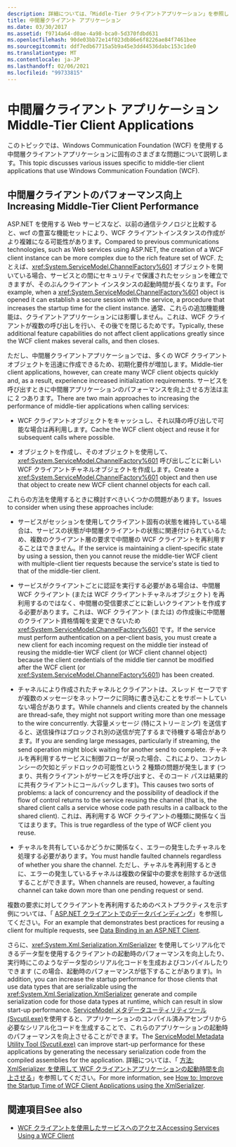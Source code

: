 ```yaml
---
description: 詳細については、「Middle-Tier クライアントアプリケーション」を参照してください。
title: 中間層クライアント アプリケーション
ms.date: 03/30/2017
ms.assetid: f9714a64-d0ae-4a98-bca0-5d370fdbd631
ms.openlocfilehash: 90de03bb72e14f023db86e6f8226ae84f7461bee
ms.sourcegitcommit: ddf7edb67715a5b9a45e3dd44536dabc153c1de0
ms.translationtype: MT
ms.contentlocale: ja-JP
ms.lasthandoff: 02/06/2021
ms.locfileid: "99733815"
---
```

# <a name="middle-tier-client-applications"></a><span data-ttu-id="b611e-103">中間層クライアント アプリケーション</span><span class="sxs-lookup"><span data-stu-id="b611e-103">Middle-Tier Client Applications</span></span>

<span data-ttu-id="b611e-104">このトピックでは、Windows Communication Foundation (WCF) を使用する中間層クライアントアプリケーションに固有のさまざまな問題について説明します。</span><span class="sxs-lookup"><span data-stu-id="b611e-104">This topic discusses various issues specific to middle-tier client applications that use Windows Communication Foundation (WCF).</span></span>  
  
## <a name="increasing-middle-tier-client-performance"></a><span data-ttu-id="b611e-105">中間層クライアントのパフォーマンス向上</span><span class="sxs-lookup"><span data-stu-id="b611e-105">Increasing Middle-Tier Client Performance</span></span>  

 <span data-ttu-id="b611e-106">ASP.NET を使用する Web サービスなど、以前の通信テクノロジと比較すると、wcf の豊富な機能セットにより、WCF クライアントインスタンスの作成がより複雑になる可能性があります。</span><span class="sxs-lookup"><span data-stu-id="b611e-106">Compared to previous communications technologies, such as Web services using ASP.NET, the creation of a WCF client instance can be more complex due to the rich feature set of WCF.</span></span> <span data-ttu-id="b611e-107">たとえば、<xref:System.ServiceModel.ChannelFactory%601> オブジェクトを開いている場合、サービスとの間にセキュリティで保護されたセッションを確立できますが、そのぶんクライアント インスタンスの起動時間が長くなります。</span><span class="sxs-lookup"><span data-stu-id="b611e-107">For example, when a <xref:System.ServiceModel.ChannelFactory%601> object is opened it can establish a secure session with the service, a procedure that increases the startup time for the client instance.</span></span> <span data-ttu-id="b611e-108">通常、これらの追加機能機能は、クライアントアプリケーションには影響しません。これは、WCF クライアントが複数の呼び出しを行い、その後でを閉じるためです。</span><span class="sxs-lookup"><span data-stu-id="b611e-108">Typically, these additional feature capabilities do not affect client applications greatly since the WCF client makes several calls, and then closes.</span></span>  
  
 <span data-ttu-id="b611e-109">ただし、中間層クライアントアプリケーションでは、多くの WCF クライアントオブジェクトを迅速に作成できるため、初期化要件が増加します。</span><span class="sxs-lookup"><span data-stu-id="b611e-109">Middle-tier client applications, however, can create many WCF client objects quickly and, as a result, experience increased initialization requirements.</span></span> <span data-ttu-id="b611e-110">サービスを呼び出すときに中間層アプリケーションのパフォーマンスを向上させる方法は主に 2 つあります。</span><span class="sxs-lookup"><span data-stu-id="b611e-110">There are two main approaches to increasing the performance of middle-tier applications when calling services:</span></span>  
  
- <span data-ttu-id="b611e-111">WCF クライアントオブジェクトをキャッシュし、それ以降の呼び出しで可能な場合は再利用します。</span><span class="sxs-lookup"><span data-stu-id="b611e-111">Cache the WCF client object and reuse it for subsequent calls where possible.</span></span>  
  
- <span data-ttu-id="b611e-112">オブジェクトを作成し、そのオブジェクトを使用して、 <xref:System.ServiceModel.ChannelFactory%601> 呼び出しごとに新しい WCF クライアントチャネルオブジェクトを作成します。</span><span class="sxs-lookup"><span data-stu-id="b611e-112">Create a <xref:System.ServiceModel.ChannelFactory%601> object and then use that object to create new WCF client channel objects for each call.</span></span>  
  
 <span data-ttu-id="b611e-113">これらの方法を使用するときに検討すべきいくつかの問題があります。</span><span class="sxs-lookup"><span data-stu-id="b611e-113">Issues to consider when using these approaches include:</span></span>  
  
- <span data-ttu-id="b611e-114">サービスがセッションを使用してクライアント固有の状態を維持している場合は、サービスの状態が中間層クライアントの状態に関連付けられているため、複数のクライアント層の要求で中間層の WCF クライアントを再利用することはできません。</span><span class="sxs-lookup"><span data-stu-id="b611e-114">If the service is maintaining a client-specific state by using a session, then you cannot reuse the middle-tier WCF client with multiple-client tier requests because the service's state is tied to that of the middle-tier client.</span></span>  
  
- <span data-ttu-id="b611e-115">サービスがクライアントごとに認証を実行する必要がある場合は、中間層 WCF クライアント (または WCF クライアントチャネルオブジェクト) を再利用するのではなく、中間層の受信要求ごとに新しいクライアントを作成する必要があります。これは、WCF クライアント (または) の作成後に中間層のクライアント資格情報を変更できないため <xref:System.ServiceModel.ChannelFactory%601> です。</span><span class="sxs-lookup"><span data-stu-id="b611e-115">If the service must perform authentication on a per-client basis, you must create a new client for each incoming request on the middle tier instead of reusing the middle-tier WCF client (or WCF client channel object) because the client credentials of the middle tier cannot be modified after the WCF client (or <xref:System.ServiceModel.ChannelFactory%601>) has been created.</span></span>  
  
- <span data-ttu-id="b611e-116">チャネルにより作成されたチャネルとクライアントは、スレッド セーフですが複数のメッセージをネットワークに同時に書き込むことをサポートしていない場合があります。</span><span class="sxs-lookup"><span data-stu-id="b611e-116">While channels and clients created by the channels are thread-safe, they might not support writing more than one message to the wire concurrently.</span></span> <span data-ttu-id="b611e-117">大容量メッセージ (特にストリーミング) を送信すると、送信操作はブロックされ別の送信が完了するまで待機する場合があります。</span><span class="sxs-lookup"><span data-stu-id="b611e-117">If you are sending large messages, particularly if streaming, the send operation might block waiting for another send to complete.</span></span> <span data-ttu-id="b611e-118">チャネルを再利用するサービスに制御フローが戻った場合、これにより、コンカレンシーの欠如とデッドロックの可能性という 2 種類の問題が発生します (つまり、共有クライアントがサービスを呼び出すと、そのコード パスは結果的に共有クライアントにコールバックします)。</span><span class="sxs-lookup"><span data-stu-id="b611e-118">This causes two sorts of problems: a lack of concurrency and the possibility of deadlock if the flow of control returns to the service reusing the channel (that is, the shared client calls a service whose code path results in a callback to the shared client).</span></span> <span data-ttu-id="b611e-119">これは、再利用する WCF クライアントの種類に関係なく当てはまります。</span><span class="sxs-lookup"><span data-stu-id="b611e-119">This is true regardless of the type of WCF client you reuse.</span></span>  
  
- <span data-ttu-id="b611e-120">チャネルを共有しているかどうかに関係なく、エラーの発生したチャネルを処理する必要があります。</span><span class="sxs-lookup"><span data-stu-id="b611e-120">You must handle faulted channels regardless of whether you share the channel.</span></span> <span data-ttu-id="b611e-121">ただし、チャネルを再利用するときに、エラーの発生しているチャネルは複数の保留中の要求を削除するか送信することができます。</span><span class="sxs-lookup"><span data-stu-id="b611e-121">When channels are reused, however, a faulting channel can take down more than one pending request or send.</span></span>  
  
 <span data-ttu-id="b611e-122">複数の要求に対してクライアントを再利用するためのベストプラクティスを示す例については、「 [ASP.NET クライアントでのデータバインディング](../samples/data-binding-in-an-aspnet-client.md)」を参照してください。</span><span class="sxs-lookup"><span data-stu-id="b611e-122">For an example that demonstrates best practices for reusing a client for multiple requests, see [Data Binding in an ASP.NET Client](../samples/data-binding-in-an-aspnet-client.md).</span></span>  
  
 <span data-ttu-id="b611e-123">さらに、<xref:System.Xml.Serialization.XmlSerializer> を使用してシリアル化できるデータ型を使用するクライアントの起動時のパフォーマンスを向上したり、実行時にこのようなデータ型のシリアル化コードを生成およびコンパイルしたりできます (この場合、起動時のパフォーマンスが低下することがあります)。</span><span class="sxs-lookup"><span data-stu-id="b611e-123">In addition, you can increase the startup performance for those clients that use data types that are serializable using the <xref:System.Xml.Serialization.XmlSerializer> generate and compile serialization code for those data types at runtime, which can result in slow start-up performance.</span></span> <span data-ttu-id="b611e-124">[ServiceModel メタデータユーティリティツール (Svcutil.exe)](../servicemodel-metadata-utility-tool-svcutil-exe.md)を使用すると、アプリケーションのコンパイル済みアセンブリから必要なシリアル化コードを生成することで、これらのアプリケーションの起動時のパフォーマンスを向上させることができます。</span><span class="sxs-lookup"><span data-stu-id="b611e-124">The [ServiceModel Metadata Utility Tool (Svcutil.exe)](../servicemodel-metadata-utility-tool-svcutil-exe.md) can improve start-up performance for these applications by generating the necessary serialization code from the compiled assemblies for the application.</span></span> <span data-ttu-id="b611e-125">詳細については、「 [方法: XmlSerializer を使用して WCF クライアントアプリケーションの起動時間を向上させる](startup-time-of-wcf-client-applications-using-the-xmlserializer.md)」を参照してください。</span><span class="sxs-lookup"><span data-stu-id="b611e-125">For more information, see [How to: Improve the Startup Time of WCF Client Applications using the XmlSerializer](startup-time-of-wcf-client-applications-using-the-xmlserializer.md).</span></span>  
  
## <a name="see-also"></a><span data-ttu-id="b611e-126">関連項目</span><span class="sxs-lookup"><span data-stu-id="b611e-126">See also</span></span>

- [<span data-ttu-id="b611e-127">WCF クライアントを使用したサービスへのアクセス</span><span class="sxs-lookup"><span data-stu-id="b611e-127">Accessing Services Using a WCF Client</span></span>](accessing-services-using-a-client.md)
